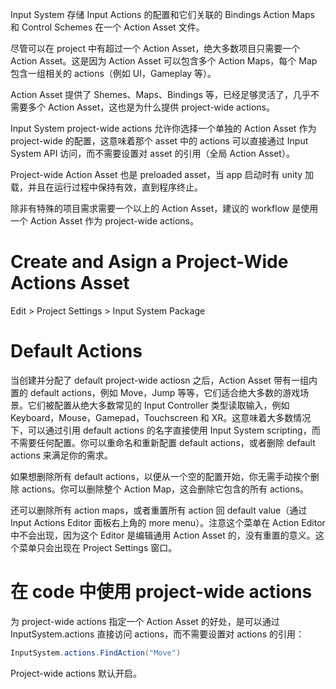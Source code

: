 Input System 存储 Input Actions 的配置和它们关联的 Bindings Action Maps 和 Control Schemes 在一个 Action Asset 文件。

尽管可以在 project 中有超过一个 Action Asset，绝大多数项目只需要一个 Action Asset。这是因为 Action Asset 可以包含多个 Action Maps，每个 Map 包含一组相关的 actions（例如 UI，Gameplay 等）。

Action Asset 提供了 Shemes、Maps、Bindings 等，已经足够灵活了，几乎不需要多个 Action Asset，这也是为什么提供 project-wide actions。

Input System project-wide actions 允许你选择一个单独的 Action Asset 作为 project-wide 的配置，这意味着那个 asset 中的 actions 可以直接通过 Input System API 访问，而不需要设置对 asset 的引用（全局 Action Asset）。

Project-wide Action Asset 也是 preloaded asset，当 app 启动时有 unity 加载，并且在运行过程中保持有效，直到程序终止。

除非有特殊的项目需求需要一个以上的 Action Asset，建议的 workflow 是使用一个 Action Asset 作为 project-wide actions。

# Create and Asign a Project-Wide Actions Asset

Edit > Project Settings > Input System Package

# Default Actions

当创建并分配了 default project-wide actiosn 之后，Action Asset 带有一组内置的 default actions，例如 Move，Jump 等等，它们适合绝大多数的游戏场景。它们被配置从绝大多数常见的 Input Controller 类型读取输入，例如 Keyboard，Mouse，Gamepad，Touchscreen 和 XR。这意味着大多数情况下，可以通过引用 default actions 的名字直接使用 Input System scripting，而不需要任何配置。你可以重命名和重新配置 default actions，或者删除 default actions 来满足你的需求。

如果想删除所有 default actions，以便从一个空的配置开始，你无需手动挨个删除 actions。你可以删除整个 Action Map，这会删除它包含的所有 actions。

还可以删除所有 action maps，或者重置所有 action 回 default value（通过 Input Actions Editor 面板右上角的 more menu）。注意这个菜单在 Action Editor 中不会出现，因为这个 Editor 是编辑通用 Action Asset 的，没有重置的意义。这个菜单只会出现在 Project Settings 窗口。

# 在 code 中使用 project-wide actions

为 project-wide actions 指定一个 Action Asset 的好处，是可以通过 InputSystem.actions 直接访问 actions，而不需要设置对 actions 的引用：

```C#
InputSystem.actions.FindAction("Move")
```

Project-wide actions 默认开启。
